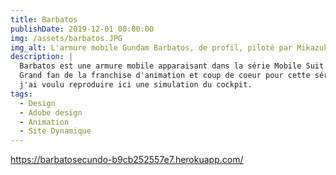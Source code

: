 ```yaml
---
title: Barbatos
publishDate: 2019-12-01 00:00:00
img: /assets/barbatos.JPG
img_alt: L'armure mobile Gundam Barbatos, de profil, piloté par Mikazuki Augus
description: |
  Barbatos est une armure mobile apparaisant dans la série Mobile Suit Gundam: Iron-Blooded Orphans. Cette machine est piloté par le jeune Mikazuki Augus.
  Grand fan de la franchise d'animation et coup de coeur pour cette série, 
  j'ai voulu reproduire ici une simulation du cockpit.
tags:
  - Design
  - Adobe design
  - Animation
  - Site Dynamique
---
```


https://barbatosecundo-b9cb252557e7.herokuapp.com/